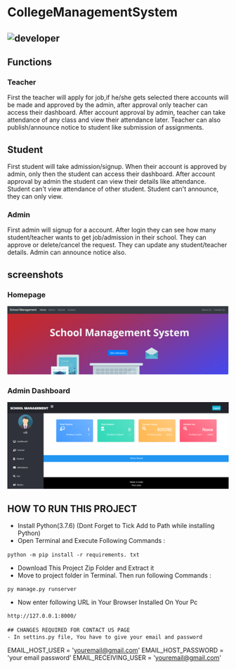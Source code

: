 # CollegeManagementSystem
![developer](https://img.shields.io/badge/Developed%20By%20%3A-Vikas%20Yadav-green)
---
## Functions
### Teacher
First the teacher will apply for job,if he/she gets selected there accounts will be made and approved by the admin, after approval only teacher can access their dashboard.
After account approval by admin, teacher can take attendance of any class and view their attendance later.
Teacher can also publish/announce notice to student like submission of assignments.

## Student
First student will take admission/signup.
When their account is approved by admin, only then the student can access their dashboard.
After account approval by admin the student can view their details like attendance.
Student can't view attendance of other student.
Student can't announce, they can only view.

### Admin
First admin will signup for a account.
After login they can see how many student/teacher wants to get job/admission in their school.
They can approve or delete/cancel the request.
They can update any student/teacher details.
Admin can announce notice also.

## screenshots
### Homepage
![homepage snap](https://github.com/Vikas-ML/CollegeManagementSystem/blob/main/Screenshots/Front.png)

### Admin Dashboard
![dashboard snap](https://github.com/Vikas-ML/CollegeManagementSystem/blob/main/Screenshots/image.png)
## HOW TO RUN THIS PROJECT
- Install Python(3.7.6) (Dont Forget to Tick Add to Path while installing Python)
- Open Terminal and Execute Following Commands :

``` python -m pip install -r requirements. txt ```


- Download This Project Zip Folder and Extract it
- Move to project folder in Terminal. Then run following Commands :
```
py manage.py runserver
```
- Now enter following URL in Your Browser Installed On Your Pc
```
http://127.0.0.1:8000/

## CHANGES REQUIRED FOR CONTACT US PAGE
- In settins.py file, You have to give your email and password
```
EMAIL_HOST_USER = 'youremail@gmail.com'
EMAIL_HOST_PASSWORD = 'your email password'
EMAIL_RECEIVING_USER = 'youremail@gmail.com'
```
